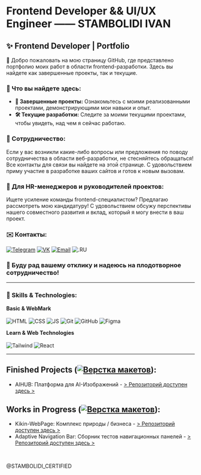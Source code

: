 # Frontend Developer && UI/UX Engineer —— STAMBOLIDI IVAN

## ✨ Frontend Developer | Portfolio

🐥 Добро пожаловать на мою страницу GitHub, где представлено портфолио моих работ в области frontend-разработки. Здесь вы найдете как завершенные проекты, так и текущие.

### 🚀 Что вы найдете здесь:

*   **🎨 Завершенные проекты:** Ознакомьтесь с моими реализованными проектами, демонстрирующими мои навыки и опыт.
*   **🛠️ Текущие разработки:** Следите за моими текущими проектами, чтобы увидеть, над чем я сейчас работаю.

### 🤝 Сотрудничество:

Если у вас возникли какие-либо вопросы или предложения по поводу сотрудничества в области веб-разработки, не стесняйтесь обращаться! Все контакты для связи вы найдете на этой странице. С удовольствием приму участие в разработке ваших сайтов и готов к новым вызовам.

### 💼 Для HR-менеджеров и руководителей проектов:

Ищете усиление команды frontend-специалистом? Предлагаю рассмотреть мою кандидатуру! С удовольствием обсужу перспективы нашего совместного развития и вклад, который я могу внести в ваш проект.

### ✉️ Контакты:

[![Telegram](https://img.shields.io/badge/-Telegram-333333?style=for-the-badge&logo=telegram&logoColor=white)](https://t.me/+KOj8DuVeogQwMTAy)
[![VK](https://img.shields.io/badge/-VK-333333?style=for-the-badge&logo=vk&logoColor=white)](https://vk.com/stamly_official)
[![Email](https://img.shields.io/badge/-Email-333333?style=for-the-badge&logo=gmail&logoColor=white)](mailto:sia.ocean.control@internet.ru)
![.RU](https://img.shields.io/badge/-.RU-EA4335?style=for-the-badge&&logoColor=white)

### 🙏 Буду рад вашему отклику и надеюсь на плодотворное сотрудничество!

<hr>

### 💾 Skills & Technologies: <br>
**Basic & WebMark**<br>
<br>
![HTML](https://img.shields.io/badge/-HTML-E34F26?style=for-the-badge&logo=html5&logoColor=%23E34F26&labelColor=000000)
![CSS](https://img.shields.io/badge/-CSS-1572B6?style=for-the-badge&logo=css3&logoColor=%231572B6&labelColor=000000)
![JS](https://img.shields.io/badge/-JS-F7DF1E?style=for-the-badge&logo=javascript&logoColor=F7DF1E&labelColor=000000)
![Git](https://img.shields.io/badge/-Git-F05032?style=for-the-badge&logo=git&logoColor=%23F05032&labelColor=000000)
![GitHub](https://img.shields.io/badge/-GitHub-181717?style=for-the-badge&logo=github&logoColor=white&labelColor=000000)
![Figma](https://img.shields.io/badge/-Figma-F24E1E?style=for-the-badge&logo=figma&logoColor=%23F24E1E&labelColor=000000)

**Learn & Web Technologies**<br>
<br>
![Tailwind](https://img.shields.io/badge/-Tailwind-61DAFB?style=for-the-badge&logo=tailwind-css&logoColor=%2361DAFB&labelColor=000000)
![React](https://img.shields.io/badge/-React-61DAFB?style=for-the-badge&logo=react&logoColor=%2361DAFB&labelColor=000000)

<hr>

## Finished Projects ([![Верстка макетов](https://img.shields.io/badge/-%D0%92%D0%B5%D1%80%D1%81%D1%82%D0%BA%D0%B0%20%D0%BC%D0%B0%D0%BA%D0%B5%D1%82%D0%BE%D0%B2-%23FFA500)](https://shields.io/)):
-  AIHUB: Платформа для AI-Изображений - [> Репозиторий доступен здесь >](https://github.com/STAMBOLIDI-CERTIFIED/AIHUB.git)

## Works in Progress ([![Верстка макетов](https://img.shields.io/badge/-%D0%92%D0%B5%D1%80%D1%81%D1%82%D0%BA%D0%B0%20%D0%BC%D0%B0%D0%BA%D0%B5%D1%82%D0%BE%D0%B2-%23FFA500)](https://shields.io/)):
-  Kikin-WebPage: Комплекс природы / бизнеса - [> Репозиторий доступен здесь >](https://github.com/STAMBOLIDI-CERTIFIED/Kikin-WebPage.git)<br>
-  Adaptive Navigation Bar: Сборник тестов навигационных панелей - [> Репозиторий доступен здесь >](https://github.com/STAMBOLIDI-CERTIFIED/Adaptive-Navigation-Bar.git)<br>
<br>

<p>@STAMBOLIDI_CERTIFIED</p>
